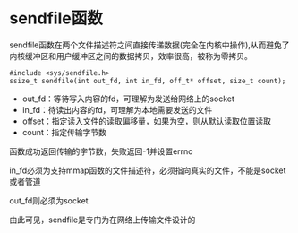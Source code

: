# sendfile函数

sendfile函数在两个文件描述符之间直接传递数据(完全在内核中操作),从而避免了内核缓冲区和用户缓冲区之间的数据拷贝，效率很高，被称为零拷贝。

```
#include <sys/sendfile.h>
ssize_t sendfile(int out_fd, int in_fd, off_t* offset, size_t count);
```

- out_fd：等待写入内容的fd，可理解为发送给网络上的socket
- in_fd：待读出内容的fd，可理解为本地需要发送的文件
- offset：指定读入文件的读取偏移量，如果为空，则从默认读取位置读取
- count：指定传输字节数

函数成功返回传输的字节数，失败返回-1并设置errno

in_fd必须为支持mmap函数的文件描述符，必须指向真实的文件，不能是socket或者管道

out_fd则必须为socket

由此可见，sendfile是专门为在网络上传输文件设计的
